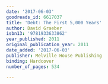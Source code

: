 ```yaml
---
date: '2017-06-03'
goodreads_id: 6617037
title: 'Debt: The First 5,000 Years'
author: David Graeber
isbn13: '9781933633862'
year_published: 2011
original_publication_year: 2011
date_added: '2017-06-03'
publisher: Melville House Publishing
binding: Hardcover
number_of_pages: 534

---
```

